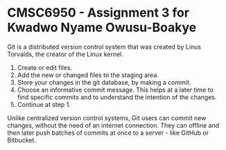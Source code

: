# CMSC6950 - Assignment 3 for Kwadwo Nyame Owusu-Boakye
Git is a distributed version control system that was created by
Linus Torvalds, the creator of the Linux kernel. 

1. Create or edit files.
2. Add the new or changed files to the staging area.
3. Store your changes in the git database, by making a commit.
4. Choose an informative commit message. This helps at a later time to find
   specific commits and to understand the intention of the changes.
5. Continue at step 1.

Unlike centralized version control systems, Git users can commit new changes,
without the need of an internet connection. They can offline and then later
push batches of commits at once to a server - like GitHub or Bitbucket.
